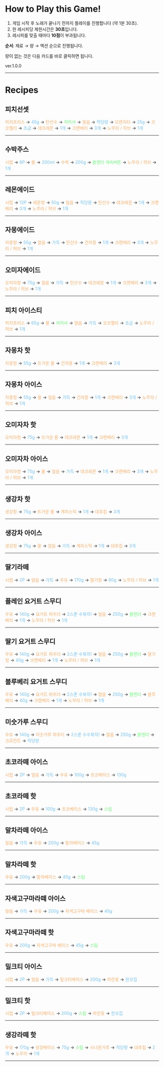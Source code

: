 # How to Play this Game!

1. 게임 시작 후 노래가 끝나기 전까지 플레이를 진행합니다 (약 1분 30초).
2. 한 레시피당 제한시간은 **30초**입니다.
3. 레시피를 맞출 때마다 **10점**이 부과됩니다.

**순서**: 재료 → 량 → 액션 순으로 진행됩니다.

량이 없는 것은 다음 카드를 바로 클릭하면 됩니다.



 ver.1.0.0

---

# Recipes

## 피치선셋

<span style="color:#ffae67;">피치프리스</span> → <span style="color:#71c4ff;">45g</span> → <span style="color:#ffae67;">탄산수</span> → <span style="color:#67ff76;">저어서</span> → <span style="color:#ffae67;">얼음</span> → <span style="color:#71c4ff;">적당량</span> → <span style="color:#ffae67;">오렌지티</span> → <span style="color:#71c4ff;">25g</span> → <span style="color:#ffae67;">코코젤리</span> → <span style="color:#71c4ff;">조금</span> → <span style="color:#ffae67;">데코레몬</span> → <span style="color:#71c4ff;">1개</span> → <span style="color:#ffae67;">크랜베리</span> → <span style="color:#71c4ff;">3개</span> → <span style="color:#ffae67;">노무라 / 허브</span> → <span style="color:#71c4ff;">1개</span>

---

## 수박주스

<span style="color:#ffae67;">시럽</span> → <span style="color:#71c4ff;">8P</span> → <span style="color:#ffae67;">물</span> → <span style="color:#71c4ff;">200ml</span> → <span style="color:#ffae67;">수박</span> → <span style="color:#71c4ff;">200g</span> → <span style="color:#67ff76;">블렌더 계속버튼</span> → <span style="color:#ffae67;">노무라 / 허브</span> → <span style="color:#71c4ff;">1개</span>

---

## 레몬에이드

<span style="color:#ffae67;">시럽</span> → <span style="color:#71c4ff;">12P</span> → <span style="color:#ffae67;">레몬청</span> → <span style="color:#71c4ff;">50g</span> → <span style="color:#ffae67;">얼음</span> → <span style="color:#71c4ff;">적당량</span> → <span style="color:#ffae67;">탄산수</span> → <span style="color:#ffae67;">데코레몬</span> → <span style="color:#71c4ff;">1개</span> → <span style="color:#ffae67;">크랜베리</span> → <span style="color:#71c4ff;">3개</span> → <span style="color:#ffae67;">노무라 / 허브</span> → <span style="color:#71c4ff;">1개</span>

---

## 자몽에이드

<span style="color:#ffae67;">자몽청</span> → <span style="color:#71c4ff;">55g</span> → <span style="color:#ffae67;">얼음</span> → <span style="color:#71c4ff;">가득</span> → <span style="color:#ffae67;">탄산수</span> → <span style="color:#ffae67;">건자몽</span> → <span style="color:#71c4ff;">1개</span> → <span style="color:#ffae67;">크랜베리</span> → <span style="color:#71c4ff;">3개</span> → <span style="color:#ffae67;">노무라 / 허브</span> → <span style="color:#71c4ff;">1개</span>

---

## 오미자에이드

<span style="color:#ffae67;">오미자청</span> → <span style="color:#71c4ff;">75g</span> → <span style="color:#ffae67;">얼음</span> → <span style="color:#71c4ff;">가득</span> → <span style="color:#ffae67;">탄산수</span> → <span style="color:#ffae67;">데코레몬</span> → <span style="color:#71c4ff;">1개</span> → <span style="color:#ffae67;">크랜베리</span> → <span style="color:#71c4ff;">3개</span> → <span style="color:#ffae67;">노무라 / 허브</span> → <span style="color:#71c4ff;">1개</span>

---

## 피치 아이스티

<span style="color:#ffae67;">피치프리스</span> → <span style="color:#71c4ff;">65g</span> → <span style="color:#ffae67;">물</span> → <span style="color:#67ff76;">저어서</span> → <span style="color:#ffae67;">얼음</span> → <span style="color:#71c4ff;">가득</span> → <span style="color:#ffae67;">코코젤리</span> → <span style="color:#71c4ff;">조금</span> → <span style="color:#ffae67;">노무라 / 허브</span> → <span style="color:#71c4ff;">1개</span>

---

## 자몽차 핫

<span style="color:#ffae67;">자몽청</span> → <span style="color:#71c4ff;">55g</span> → <span style="color:#ffae67;">뜨거운 물</span> → <span style="color:#ffae67;">건자몽</span> → <span style="color:#71c4ff;">1개</span> → <span style="color:#ffae67;">크랜베리</span> → <span style="color:#71c4ff;">3개</span>

---

## 자몽차 아이스

<span style="color:#ffae67;">자몽청</span> → <span style="color:#71c4ff;">55g</span> → <span style="color:#ffae67;">물</span> → <span style="color:#ffae67;">얼음</span> → <span style="color:#71c4ff;">가득</span> → <span style="color:#ffae67;">건자몽</span> → <span style="color:#71c4ff;">1개</span> → <span style="color:#ffae67;">크랜베리</span> → <span style="color:#71c4ff;">3개</span> → <span style="color:#ffae67;">노무라 / 허브</span> → <span style="color:#71c4ff;">1개</span>

---

## 오미자차 핫

<span style="color:#ffae67;">오미자청</span> → <span style="color:#71c4ff;">75g</span> → <span style="color:#ffae67;">뜨거운 물</span> → <span style="color:#ffae67;">데코레몬</span> → <span style="color:#71c4ff;">1개</span> → <span style="color:#ffae67;">크랜베리</span> → <span style="color:#71c4ff;">3개</span>

---

## 오미자차 아이스

<span style="color:#ffae67;">오미자청</span> → <span style="color:#71c4ff;">75g</span> → <span style="color:#ffae67;">물</span> → <span style="color:#ffae67;">얼음</span> → <span style="color:#71c4ff;">가득</span> → <span style="color:#ffae67;">데코레몬</span> → <span style="color:#71c4ff;">1개</span> → <span style="color:#ffae67;">크랜베리</span> → <span style="color:#71c4ff;">3개</span> → <span style="color:#ffae67;">노무라 / 허브</span> → <span style="color:#71c4ff;">1개</span>

---

## 생강차 핫

<span style="color:#ffae67;">생강청</span> → <span style="color:#71c4ff;">75g</span> → <span style="color:#ffae67;">뜨거운 물</span> → <span style="color:#ffae67;">계피스틱</span> → <span style="color:#71c4ff;">1개</span> → <span style="color:#ffae67;">대추칩</span> → <span style="color:#71c4ff;">3개</span>

---

## 생강차 아이스

<span style="color:#ffae67;">생강청</span> → <span style="color:#71c4ff;">75g</span> → <span style="color:#ffae67;">물</span> → <span style="color:#ffae67;">얼음</span> → <span style="color:#71c4ff;">가득</span> → <span style="color:#ffae67;">계피스틱</span> → <span style="color:#71c4ff;">1개</span> → <span style="color:#ffae67;">대추칩</span> → <span style="color:#71c4ff;">3개</span>

---

## 딸기라떼

<span style="color:#ffae67;">시럽</span> → <span style="color:#71c4ff;">2P</span> → <span style="color:#ffae67;">얼음</span> → <span style="color:#71c4ff;">가득</span> → <span style="color:#ffae67;">우유</span> → <span style="color:#71c4ff;">170g</span> → <span style="color:#ffae67;">딸기청</span> → <span style="color:#71c4ff;">80g</span> → <span style="color:#ffae67;">노무라 / 허브</span> → <span style="color:#71c4ff;">1개</span>

---

## 플레인 요거트 스무디

<span style="color:#ffae67;">우유</span> → <span style="color:#71c4ff;">140g</span> → <span style="color:#ffae67;">요거트 파우더</span> → <span style="color:#71c4ff;">2스푼 수북히!</span> → <span style="color:#ffae67;">얼음</span> → <span style="color:#71c4ff;">250g</span> → <span style="color:#67ff76;">블렌더</span> → <span style="color:#ffae67;">크랜베리</span> → <span style="color:#71c4ff;">1개</span> → <span style="color:#ffae67;">노무라 / 허브</span> → <span style="color:#71c4ff;">1개</span>

---

## 딸기 요거트 스무디

<span style="color:#ffae67;">우유</span> → <span style="color:#71c4ff;">140g</span> → <span style="color:#ffae67;">요거트 파우더</span> → <span style="color:#71c4ff;">2스푼 수북히!</span> → <span style="color:#ffae67;">얼음</span> → <span style="color:#71c4ff;">250g</span> → <span style="color:#67ff76;">블렌더</span> → <span style="color:#ffae67;">딸기청</span> → <span style="color:#71c4ff;">40g</span> → <span style="color:#ffae67;">크랜베리</span> → <span style="color:#71c4ff;">1개</span> → <span style="color:#ffae67;">노무라 / 허브</span> → <span style="color:#71c4ff;">1개</span>

---

## 블루베리 요거트 스무디

<span style="color:#ffae67;">우유</span> → <span style="color:#71c4ff;">140g</span> → <span style="color:#ffae67;">요거트 파우더</span> → <span style="color:#71c4ff;">2스푼 수북히!</span> → <span style="color:#ffae67;">얼음</span> → <span style="color:#71c4ff;">250g</span> → <span style="color:#67ff76;">블렌더</span> → <span style="color:#ffae67;">블루베리</span> → <span style="color:#71c4ff;">40g</span> → <span style="color:#ffae67;">크랜베리</span> → <span style="color:#71c4ff;">1개</span> → <span style="color:#ffae67;">노무라 / 허브</span> → <span style="color:#71c4ff;">1개</span>

---

## 미숫가루 스무디

<span style="color:#ffae67;">우유</span> → <span style="color:#71c4ff;">140g</span> → <span style="color:#ffae67;">미숫가루 파우더</span> → <span style="color:#71c4ff;">2스푼 수수북히!</span> → <span style="color:#ffae67;">얼음</span> → <span style="color:#71c4ff;">250g</span> → <span style="color:#67ff76;">블렌더</span> → <span style="color:#ffae67;">크로칸트</span> → <span style="color:#71c4ff;">적당량</span>

---

## 초코라떼 아이스

<span style="color:#ffae67;">시럽</span> → <span style="color:#71c4ff;">2P</span> → <span style="color:#ffae67;">얼음</span> → <span style="color:#71c4ff;">가득</span> → <span style="color:#ffae67;">우유</span> → <span style="color:#71c4ff;">100g</span> → <span style="color:#ffae67;">초코베이스</span> → <span style="color:#71c4ff;">130g</span>

---

## 초코라떼 핫

<span style="color:#ffae67;">시럽</span> → <span style="color:#71c4ff;">2P</span> → <span style="color:#ffae67;">우유</span> → <span style="color:#71c4ff;">100g</span> → <span style="color:#ffae67;">초코베이스</span> → <span style="color:#71c4ff;">130g</span> → <span style="color:#67ff76;">스팀</span>

---

## 말차라떼 아이스

<span style="color:#ffae67;">얼음</span> → <span style="color:#71c4ff;">가득</span> → <span style="color:#ffae67;">우유</span> → <span style="color:#71c4ff;">200g</span> → <span style="color:#ffae67;">말차베이스</span> → <span style="color:#71c4ff;">45g</span>

---

## 말차라떼 핫

<span style="color:#ffae67;">우유</span> → <span style="color:#71c4ff;">200g</span> → <span style="color:#ffae67;">말차베이스</span> → <span style="color:#71c4ff;">45g</span> → <span style="color:#67ff76;">스팀</span>

---

## 자색고구마라떼 아이스

<span style="color:#ffae67;">얼음</span> → <span style="color:#71c4ff;">가득</span> → <span style="color:#ffae67;">우유</span> → <span style="color:#71c4ff;">200g</span> → <span style="color:#ffae67;">자색고구마 베이스</span> → <span style="color:#71c4ff;">45g</span>

---

## 자색고구마라떼 핫

<span style="color:#ffae67;">우유</span> → <span style="color:#71c4ff;">200g</span> → <span style="color:#ffae67;">자색고구마 베이스</span> → <span style="color:#71c4ff;">45g</span> → <span style="color:#67ff76;">스팀</span>

---

## 밀크티 아이스

<span style="color:#ffae67;">시럽</span> → <span style="color:#71c4ff;">2P</span> → <span style="color:#ffae67;">얼음</span> → <span style="color:#71c4ff;">가득</span> → <span style="color:#ffae67;">밀크티베이스</span> → <span style="color:#71c4ff;">200g</span> → <span style="color:#ffae67;">파란꽃</span> → <span style="color:#71c4ff;">한꼬집</span>

---

## 밀크티 핫

<span style="color:#ffae67;">시럽</span> → <span style="color:#71c4ff;">2P</span> → <span style="color:#ffae67;">밀크티베이스</span> → <span style="color:#71c4ff;">200g</span> → <span style="color:#67ff76;">스팀</span> → <span style="color:#ffae67;">파란꽃</span> → <span style="color:#71c4ff;">한꼬집</span>

---

## 생강라떼 핫

<span style="color:#ffae67;">우유</span> → <span style="color:#71c4ff;">170g</span> → <span style="color:#ffae67;">생강베이스</span> → <span style="color:#71c4ff;">75g</span> → <span style="color:#67ff76;">스팀</span> → <span style="color:#ffae67;">시나몬가루</span> → <span style="color:#71c4ff;">적당량</span> → <span style="color:#ffae67;">대추칩</span> → <span style="color:#71c4ff;">2개</span> → <span style="color:#ffae67;">노무라</span> → <span style="color:#71c4ff;">1개</span>

---

